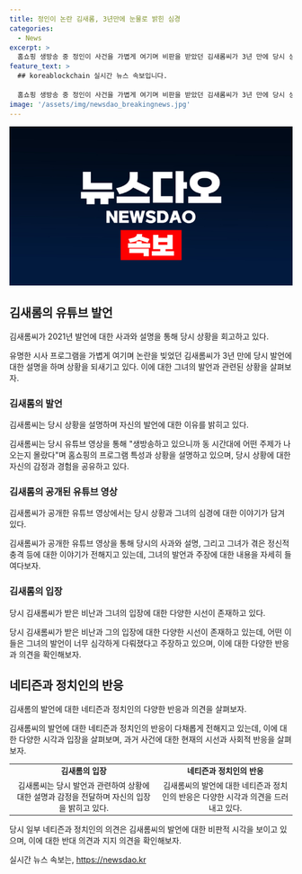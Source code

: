 ```yaml
---
title: 정인이 논란 김새롬, 3년만에 눈물로 밝힌 심경
categories:
  - News
excerpt: >
  홈쇼핑 생방송 중 정인이 사건을 가볍게 여기며 비판을 받았던 김새롬씨가 3년 만에 당시 상황을 설명했다. 그녀는 동시간대의 시사프로그램을 인지하지 못했고, 주장한 발언은 의도와는 상반된 결과를 낳았다고 전했다. 그 결과로 대중의 비판과 정신적 충격을 받았으며, 이에 대한 홈쇼핑 대표가 사과문을 내고 일부에서는 과도한 비난을 지적하는 소리도 나왔다.
feature_text: >
  ## koreablockchain 실시간 뉴스 속보입니다.

  홈쇼핑 생방송 중 정인이 사건을 가볍게 여기며 비판을 받았던 김새롬씨가 3년 만에 당시 상황을 설명했다. 그녀는 동시간대의 시사프로그램을 인지하지 못했고, 주장한 발언은 의도와는 상반된 결과를 낳았다고 전했다. 그 결과로 대중의 비판과 정신적 충격을 받았으며, 이에 대한 홈쇼핑 대표가 사과문을 내고 일부에서는 과도한 비난을 지적하는 소리도 나왔다.
image: '/assets/img/newsdao_breakingnews.jpg'
---
```


<p><img src="/assets/img/newsdao_breakingnews.jpg" alt="koreablockchain 속보" /></p>

<h2 data-ke-size="size26">김새롬의 유튜브 발언</h2>

<p>김새롬씨가 2021년 발언에 대한 사과와 설명을 통해 당시 상황을 회고하고 있다.</p>

<p data-ke-size="size16">유명한 시사 프로그램을 가볍게 여기며 논란을 빚었던 김새롬씨가 3년 만에 당시 발언에 대한 설명을 하며 상황을 되새기고 있다. 이에 대한 그녀의 발언과 관련된 상황을 살펴보자.</p>

<h3>김새롬의 발언</h3>

<p>김새롬씨는 당시 상황을 설명하며 자신의 발언에 대한 이유를 밝히고 있다.</p>

<p data-ke-size="size16">김새롬씨는 당시 유튜브 영상을 통해 "생방송하고 있으니까 동 시간대에 어떤 주제가 나오는지 몰랐다"며 홈쇼핑의 프로그램 특성과 상황을 설명하고 있으며, 당시 상황에 대한 자신의 감정과 경험을 공유하고 있다.</p>

<h3>김새롬의 공개된 유튜브 영상</h3>

<p>김새롬씨가 공개한 유튜브 영상에서는 당시 상황과 그녀의 심경에 대한 이야기가 담겨 있다.</p>

<p data-ke-size="size16">김새롬씨가 공개한 유튜브 영상을 통해 당시의 사과와 설명, 그리고 그녀가 겪은 정신적 충격 등에 대한 이야기가 전해지고 있는데, 그녀의 발언과 주장에 대한 내용을 자세히 들여다보자.</p>

<h3>김새롬의 입장</h3>

<p>당시 김새롬씨가 받은 비난과 그녀의 입장에 대한 다양한 시선이 존재하고 있다.</p>

<p data-ke-size="size16">당시 김새롬씨가 받은 비난과 그의 입장에 대한 다양한 시선이 존재하고 있는데, 어떤 이들은 그녀의 발언이 너무 심각하게 다뤄졌다고 주장하고 있으며, 이에 대한 다양한 반응과 의견을 확인해보자.</p>

<h2 data-ke-size="size26">네티즌과 정치인의 반응</h2>

<p>김새롬의 발언에 대한 네티즌과 정치인의 다양한 반응과 의견을 살펴보자.</p>

<p data-ke-size="size16">김새롬씨의 발언에 대한 네티즌과 정치인의 반응이 다채롭게 전해지고 있는데, 이에 대한 다양한 시각과 입장을 살펴보며, 과거 사건에 대한 현재의 시선과 사회적 반응을 살펴보자.</p>

<table>
   <tbody>
      <tr>
         <td style="text-align: center; height: 17px;"><b>김새롬의 입장</b></td>
         <td style="text-align: center; height: 17px;"><b>네티즌과 정치인의 반응</b></td>
      </tr>
      <tr>
         <td style="text-align: center;">김새롬씨는 당시 발언과 관련하여 상황에 대한 설명과 감정을 전달하며 자신의 입장을 밝히고 있다.</td>
         <td style="text-align: center;">김새롬씨의 발언에 대한 네티즌과 정치인의 반응은 다양한 시각과 의견을 드러내고 있다.</td>
      </tr>
   </tbody>
</table>

<p data-ke-size="size16">당시 일부 네티즌과 정치인의 의견은 김새롬씨의 발언에 대한 비판적 시각을 보이고 있으며, 이에 대한 반대 의견과 지지 의견을 확인해보자.</p>
실시간 뉴스 속보는, <a href="https://newsdao.kr" rel="dofollow">https://newsdao.kr</a>


